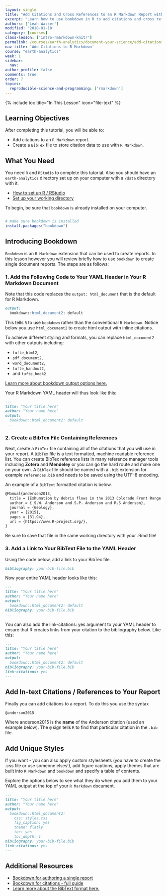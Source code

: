 ```yaml
---
layout: single
title: "Add Citations and Cross References to an R Markdown Report with Bookdown"
excerpt: "Learn how to use bookdown in R to add citations and cross references to your data-driven reports."
authors: ['Leah Wasser']
modified: '2018-01-10'
category: [courses]
class-lesson: ['intro-rmarkdown-knitr']
permalink: /courses/earth-analytics/document-your-science/add-citations-to-rmarkdown-report/
nav-title: 'Add Citations to R Markdown'
course: "earth-analytics"
week: 1
sidebar:
  nav:
author_profile: false
comments: true
order: 7
topics:
  reproducible-science-and-programming: ['rmarkdown']
---
```


{% include toc title="In This Lesson" icon="file-text" %}


<div class='notice--success' markdown="1">

## <i class="fa fa-graduation-cap" aria-hidden="true"></i> Learning Objectives

After completing this tutorial, you will be able to:

* Add citations to an `R Markdown` report.
* Create a `BibTex` file to store citation data to use with `R Markdown`.

## <i class="fa fa-check-square-o fa-2" aria-hidden="true"></i> What You Need

You need `R` and `RStudio` to complete this tutorial. Also you should have
an `earth-analytics` directory set up on your computer with a `/data`
directory with it.

* [How to set up R / RStudio](/courses/earth-analytics/document-your-science/setup-r-rstudio/)
* [Set up your working directory](/courses/earth-analytics/document-your-science/setup-working-directory/)

</div>

To begin, be sure that `bookdown` is already installed on your computer.


```r

# make sure bookdown is installed
install.packages("bookdown")

```

## Introducing Bookdown

`Bookdown` is an `R Markdown` extension that can be used to create reports. In
this lesson however you will review briefly how to use `bookdown` to create single
document reports. The steps are as follows:

### 1. Add the Following Code to Your YAML Header in Your R Markdown Document

Note that this code replaces the `output: html_document` that is the default for
R Markdown.

```md
output:
  bookdown::html_document2: default
```

This tells `R` to use `bookdown` rather than the conventional `R Markdown`. Notice below
you use `html_document2` to create html output with inline citations.

To achieve different styling and formats, you can replace `html_document2` with other outputs including:

* `tufte_html2`,
* `pdf_document2`,
* `word_document2`,
* `tufte_handout2`,
* and `tufte_book2`

<a href="https://bookdown.org/yihui/bookdown/a-single-document.html#ref-R-rticles" target="_blank">Learn more about bookdown output options here.</a>

Your R Markdown YAML header will thus look like this:

```md
---
title: "Your title here"
author: "Your name here"
output:
  bookdown::html_document2: default
---

```

### 2. Create a BibTex File Containing References

Next, create a `BibTex` file containing all of the citations that you will use
in your report. A `BibTex` file is a text formatted, machine readable reference
list. You can create BibTex reference lists in many reference manager tools
including **Zotero** and **Mendeley** or you can go the hard route and make one
on your own. A `BibTex` file should be named with a `.bib` extension for example
`references.bib` and needs to be saved using the UTF-8 encoding.

An example of a `BibText` formatted citation is below.

```md
@Manual{anderson2015,
  title = {Exhumation by debris flows in the 2013 Colorado Front Range storm},
  author = { S.W. Anderson and S.P. Anderson and R.S Anderson},
  journal = {Geology},
  year = {2015},
  pages = {31,94},
  url = {https://www.R-project.org/},
}

```

Be sure to save that file in the same working directory with your .Rmd file!

### 3. Add a Link to Your BibText File to the YAML Header

Using the code below, add a link to your BibTex file.

```md
bibliography: your-bib-file.bib
```

Now your entire YAML header looks like this:

```md
---
title: "Your title here"
author: "Your name here"
output:
  bookdown::html_document2: default
bibliography: your-bib-file.bib
---
```

You can also add the link-citations: yes argument to your YAML header to ensure
that R creates links from your citation to the bibliography below. Like this:

```md
---
title: "Your title here"
author: "Your name here"
output:
  bookdown::html_document2: default
bibliography: your-bib-file.bib
link-citations: yes
---
```

## Add In-text Citations / References to Your Report

Finally you can add citations to a report. To do this you use the syntax

`@anderson2015`

Where anderson2015 is the **name** of the Anderson citation (used an example below).
The `@` sign tells `R` to find that particular citation in the `.bib` file.

## Add Unique Styles

If you want - you can also apply custom stylesheets (you have to create the .css
file or use someone elses!), add figure captions, apply themes that are built
into `R Markdown` and `bookdown` and specify a table of contents.

Explore the options below to see what they do when you add them to your YAML
output at the top of your `R Markdown` document.

```md
---
title: "Your title here"
author: "Your name here"
output:
  bookdown::html_document2:
    css: styles.css
    fig_caption: yes
    theme: flatly
    toc: yes
    toc_depth: 1
bibliography: your-bib-file.bib
link-citations: yes
---
```

<div class="notice--info" markdown="1">

## Additional Resources

* <a href="https://bookdown.org/yihui/bookdown/a-single-document.html#ref-R-rticles" target="_blank">Bookdown for authoring a single report</a>
* <a href="https://bookdown.org/yihui/bookdown/citations.html" target="_blank">Bookdown for citations - full guide</a>
* <a href="https://en.wikipedia.org/wiki/BibTeX" target = "_blank">Learn more about the BibText format here. </a>

</div>
